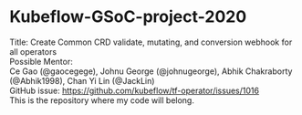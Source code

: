 # Kubeflow-GSoC-project-2020
Title: Create Common CRD validate, mutating, and conversion webhook for all operators  
Possible Mentor:   
Ce Gao (@gaocegege), Johnu George (@johnugeorge),  Abhik Chakraborty (@Abhik1998), Chan Yi Lin (@JackLin)  
GitHub issue: https://github.com/kubeflow/tf-operator/issues/1016  
This is the repository where my code will belong.  

